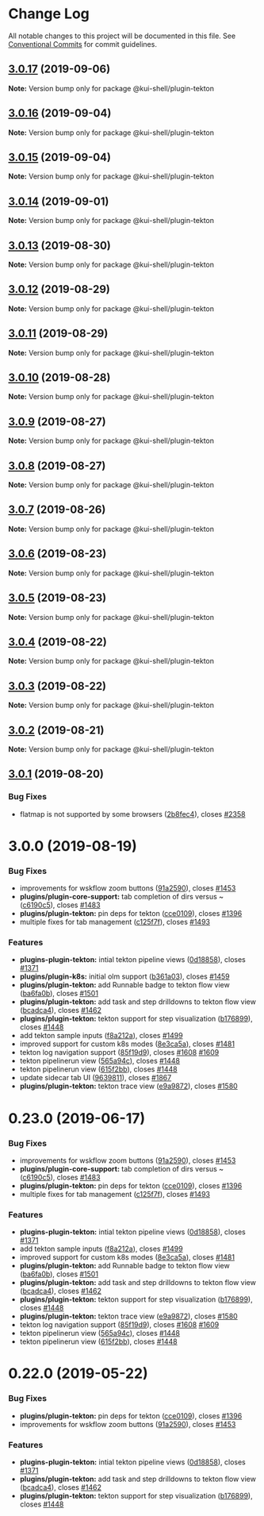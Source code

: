 # Change Log

All notable changes to this project will be documented in this file.
See [Conventional Commits](https://conventionalcommits.org) for commit guidelines.

## [3.0.17](https://github.com/IBM/kui/compare/v3.0.16...v3.0.17) (2019-09-06)

**Note:** Version bump only for package @kui-shell/plugin-tekton

## [3.0.16](https://github.com/IBM/kui/compare/v3.0.15...v3.0.16) (2019-09-04)

**Note:** Version bump only for package @kui-shell/plugin-tekton

## [3.0.15](https://github.com/IBM/kui/compare/v3.0.14...v3.0.15) (2019-09-04)

**Note:** Version bump only for package @kui-shell/plugin-tekton

## [3.0.14](https://github.com/IBM/kui/compare/v3.0.13...v3.0.14) (2019-09-01)

**Note:** Version bump only for package @kui-shell/plugin-tekton

## [3.0.13](https://github.com/IBM/kui/compare/v3.0.12...v3.0.13) (2019-08-30)

**Note:** Version bump only for package @kui-shell/plugin-tekton

## [3.0.12](https://github.com/IBM/kui/compare/v3.0.11...v3.0.12) (2019-08-29)

**Note:** Version bump only for package @kui-shell/plugin-tekton

## [3.0.11](https://github.com/IBM/kui/compare/v3.0.10...v3.0.11) (2019-08-29)

**Note:** Version bump only for package @kui-shell/plugin-tekton

## [3.0.10](https://github.com/IBM/kui/compare/v3.0.9...v3.0.10) (2019-08-28)

**Note:** Version bump only for package @kui-shell/plugin-tekton

## [3.0.9](https://github.com/IBM/kui/compare/v3.0.8...v3.0.9) (2019-08-27)

**Note:** Version bump only for package @kui-shell/plugin-tekton

## [3.0.8](https://github.com/IBM/kui/compare/v3.0.7...v3.0.8) (2019-08-27)

**Note:** Version bump only for package @kui-shell/plugin-tekton

## [3.0.7](https://github.com/IBM/kui/compare/v3.0.6...v3.0.7) (2019-08-26)

**Note:** Version bump only for package @kui-shell/plugin-tekton

## [3.0.6](https://github.com/IBM/kui/compare/v3.0.5...v3.0.6) (2019-08-23)

**Note:** Version bump only for package @kui-shell/plugin-tekton

## [3.0.5](https://github.com/IBM/kui/compare/v3.0.4...v3.0.5) (2019-08-23)

**Note:** Version bump only for package @kui-shell/plugin-tekton

## [3.0.4](https://github.com/IBM/kui/compare/v3.0.3...v3.0.4) (2019-08-22)

**Note:** Version bump only for package @kui-shell/plugin-tekton

## [3.0.3](https://github.com/IBM/kui/compare/v3.0.2...v3.0.3) (2019-08-22)

**Note:** Version bump only for package @kui-shell/plugin-tekton

## [3.0.2](https://github.com/IBM/kui/compare/v3.0.1...v3.0.2) (2019-08-21)

**Note:** Version bump only for package @kui-shell/plugin-tekton

## [3.0.1](https://github.com/IBM/kui/compare/v3.0.0...v3.0.1) (2019-08-20)

### Bug Fixes

- flatmap is not supported by some browsers ([2b8fec4](https://github.com/IBM/kui/commit/2b8fec4)), closes [#2358](https://github.com/IBM/kui/issues/2358)

# 3.0.0 (2019-08-19)

### Bug Fixes

- improvements for wskflow zoom buttons ([91a2590](https://github.com/IBM/kui/commit/91a2590)), closes [#1453](https://github.com/IBM/kui/issues/1453)
- **plugins/plugin-core-support:** tab completion of dirs versus ~ ([c6190c5](https://github.com/IBM/kui/commit/c6190c5)), closes [#1483](https://github.com/IBM/kui/issues/1483)
- **plugins/plugin-tekton:** pin deps for tekton ([cce0109](https://github.com/IBM/kui/commit/cce0109)), closes [#1396](https://github.com/IBM/kui/issues/1396)
- multiple fixes for tab management ([c125f7f](https://github.com/IBM/kui/commit/c125f7f)), closes [#1493](https://github.com/IBM/kui/issues/1493)

### Features

- **plugins-plugin-tekton:** intial tekton pipeline views ([0d18858](https://github.com/IBM/kui/commit/0d18858)), closes [#1371](https://github.com/IBM/kui/issues/1371)
- **plugins/plugin-k8s:** initial olm support ([b361a03](https://github.com/IBM/kui/commit/b361a03)), closes [#1459](https://github.com/IBM/kui/issues/1459)
- **plugins/plugin-tekton:** add Runnable badge to tekton flow view ([ba6fa0b](https://github.com/IBM/kui/commit/ba6fa0b)), closes [#1501](https://github.com/IBM/kui/issues/1501)
- **plugins/plugin-tekton:** add task and step drilldowns to tekton flow view ([bcadca4](https://github.com/IBM/kui/commit/bcadca4)), closes [#1462](https://github.com/IBM/kui/issues/1462)
- **plugins/plugin-tekton:** tekton support for step visualization ([b176899](https://github.com/IBM/kui/commit/b176899)), closes [#1448](https://github.com/IBM/kui/issues/1448)
- add tekton sample inputs ([f8a212a](https://github.com/IBM/kui/commit/f8a212a)), closes [#1499](https://github.com/IBM/kui/issues/1499)
- improved support for custom k8s modes ([8e3ca5a](https://github.com/IBM/kui/commit/8e3ca5a)), closes [#1481](https://github.com/IBM/kui/issues/1481)
- tekton log navigation support ([85f19d9](https://github.com/IBM/kui/commit/85f19d9)), closes [#1608](https://github.com/IBM/kui/issues/1608) [#1609](https://github.com/IBM/kui/issues/1609)
- tekton pipelinerun view ([565a94c](https://github.com/IBM/kui/commit/565a94c)), closes [#1448](https://github.com/IBM/kui/issues/1448)
- tekton pipelinerun view ([615f2bb](https://github.com/IBM/kui/commit/615f2bb)), closes [#1448](https://github.com/IBM/kui/issues/1448)
- update sidecar tab UI ([9639811](https://github.com/IBM/kui/commit/9639811)), closes [#1867](https://github.com/IBM/kui/issues/1867)
- **plugins/plugin-tekton:** tekton trace view ([e9a9872](https://github.com/IBM/kui/commit/e9a9872)), closes [#1580](https://github.com/IBM/kui/issues/1580)

# 0.23.0 (2019-06-17)

### Bug Fixes

- improvements for wskflow zoom buttons ([91a2590](https://github.com/IBM/kui/commit/91a2590)), closes [#1453](https://github.com/IBM/kui/issues/1453)
- **plugins/plugin-core-support:** tab completion of dirs versus ~ ([c6190c5](https://github.com/IBM/kui/commit/c6190c5)), closes [#1483](https://github.com/IBM/kui/issues/1483)
- **plugins/plugin-tekton:** pin deps for tekton ([cce0109](https://github.com/IBM/kui/commit/cce0109)), closes [#1396](https://github.com/IBM/kui/issues/1396)
- multiple fixes for tab management ([c125f7f](https://github.com/IBM/kui/commit/c125f7f)), closes [#1493](https://github.com/IBM/kui/issues/1493)

### Features

- **plugins-plugin-tekton:** intial tekton pipeline views ([0d18858](https://github.com/IBM/kui/commit/0d18858)), closes [#1371](https://github.com/IBM/kui/issues/1371)
- add tekton sample inputs ([f8a212a](https://github.com/IBM/kui/commit/f8a212a)), closes [#1499](https://github.com/IBM/kui/issues/1499)
- improved support for custom k8s modes ([8e3ca5a](https://github.com/IBM/kui/commit/8e3ca5a)), closes [#1481](https://github.com/IBM/kui/issues/1481)
- **plugins/plugin-tekton:** add Runnable badge to tekton flow view ([ba6fa0b](https://github.com/IBM/kui/commit/ba6fa0b)), closes [#1501](https://github.com/IBM/kui/issues/1501)
- **plugins/plugin-tekton:** add task and step drilldowns to tekton flow view ([bcadca4](https://github.com/IBM/kui/commit/bcadca4)), closes [#1462](https://github.com/IBM/kui/issues/1462)
- **plugins/plugin-tekton:** tekton support for step visualization ([b176899](https://github.com/IBM/kui/commit/b176899)), closes [#1448](https://github.com/IBM/kui/issues/1448)
- **plugins/plugin-tekton:** tekton trace view ([e9a9872](https://github.com/IBM/kui/commit/e9a9872)), closes [#1580](https://github.com/IBM/kui/issues/1580)
- tekton log navigation support ([85f19d9](https://github.com/IBM/kui/commit/85f19d9)), closes [#1608](https://github.com/IBM/kui/issues/1608) [#1609](https://github.com/IBM/kui/issues/1609)
- tekton pipelinerun view ([565a94c](https://github.com/IBM/kui/commit/565a94c)), closes [#1448](https://github.com/IBM/kui/issues/1448)
- tekton pipelinerun view ([615f2bb](https://github.com/IBM/kui/commit/615f2bb)), closes [#1448](https://github.com/IBM/kui/issues/1448)

# 0.22.0 (2019-05-22)

### Bug Fixes

- **plugins/plugin-tekton:** pin deps for tekton ([cce0109](https://github.com/IBM/kui/commit/cce0109)), closes [#1396](https://github.com/IBM/kui/issues/1396)
- improvements for wskflow zoom buttons ([91a2590](https://github.com/IBM/kui/commit/91a2590)), closes [#1453](https://github.com/IBM/kui/issues/1453)

### Features

- **plugins-plugin-tekton:** intial tekton pipeline views ([0d18858](https://github.com/IBM/kui/commit/0d18858)), closes [#1371](https://github.com/IBM/kui/issues/1371)
- **plugins/plugin-tekton:** add task and step drilldowns to tekton flow view ([bcadca4](https://github.com/IBM/kui/commit/bcadca4)), closes [#1462](https://github.com/IBM/kui/issues/1462)
- **plugins/plugin-tekton:** tekton support for step visualization ([b176899](https://github.com/IBM/kui/commit/b176899)), closes [#1448](https://github.com/IBM/kui/issues/1448)
